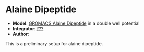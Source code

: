 # Alaine Dipeptide

+ **Model**: [GROMACS Alaine Dipeptide](http://en.wikipedia.org/wiki/Dipeptide) in a double well potential
+ **Integrator**: [???](http://)
+ **Author**: 

This is a preliminary setup for alaine dipeptide.